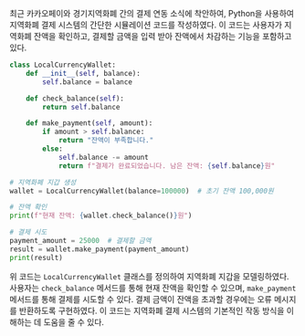 최근 카카오페이와 경기지역화폐 간의 결제 연동 소식에 착안하여, Python을 사용하여 지역화폐 결제 시스템의 간단한 시뮬레이션 코드를 작성하였다. 이 코드는 사용자가 지역화폐 잔액을 확인하고, 결제할 금액을 입력 받아 잔액에서 차감하는 기능을 포함하고 있다. 

```python
class LocalCurrencyWallet:
    def __init__(self, balance):
        self.balance = balance

    def check_balance(self):
        return self.balance

    def make_payment(self, amount):
        if amount > self.balance:
            return "잔액이 부족합니다."
        else:
            self.balance -= amount
            return f"결제가 완료되었습니다. 남은 잔액: {self.balance}원"

# 지역화폐 지갑 생성
wallet = LocalCurrencyWallet(balance=100000)  # 초기 잔액 100,000원

# 잔액 확인
print(f"현재 잔액: {wallet.check_balance()}원")

# 결제 시도
payment_amount = 25000  # 결제할 금액
result = wallet.make_payment(payment_amount)
print(result)
```

위 코드는 `LocalCurrencyWallet` 클래스를 정의하여 지역화폐 지갑을 모델링하였다. 사용자는 `check_balance` 메서드를 통해 현재 잔액을 확인할 수 있으며, `make_payment` 메서드를 통해 결제를 시도할 수 있다. 결제 금액이 잔액을 초과할 경우에는 오류 메시지를 반환하도록 구현하였다. 이 코드는 지역화폐 결제 시스템의 기본적인 작동 방식을 이해하는 데 도움을 줄 수 있다.